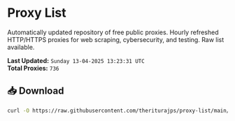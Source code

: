 # Proxy List

Automatically updated repository of free public proxies. Hourly refreshed HTTP/HTTPS proxies for web scraping, cybersecurity, and testing. Raw list available.

**Last Updated:** `Sunday 13-04-2025 13:23:31 UTC`  
**Total Proxies:** `736`

## 📥 Download
```bash
curl -O https://raw.githubusercontent.com/theriturajps/proxy-list/main/proxies.txt
